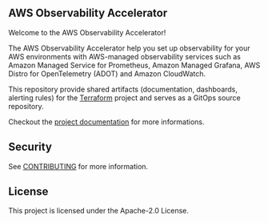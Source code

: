 ## AWS Observability Accelerator

Welcome to the AWS Observability Accelerator!

The AWS Observability Accelerator help you set up observability for your AWS environments with AWS-managed observability services such as Amazon Managed Service for Prometheus, Amazon Managed Grafana, AWS Distro for OpenTelemetry (ADOT) and Amazon CloudWatch.

This repository provide shared artifacts (documentation, dashboards, alerting rules) for the [Terraform](https://github.com/aws-observability/terraform-aws-observability-accelerator) project and serves as a GitOps source repository.

Checkout the [project documentation](https://aws-observability.github.io/terraform-aws-observability-accelerator/) for more informations.

## Security

See [CONTRIBUTING](CONTRIBUTING.md#security-issue-notifications) for more information.

## License

This project is licensed under the Apache-2.0 License.

